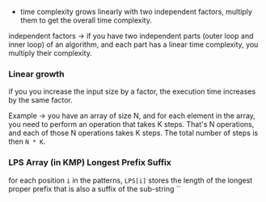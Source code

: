 - time complexity grows linearly with two independent factors, multiply them to get the overall time complexity.

independent factors -> if you have two independent parts (outer loop and inner loop) of an algorithm, and each part has a linear time complexity, you multiply their complexity.

### Linear growth
if you you increase the input size by a factor, the execution time increases by the same factor.

Example -> you have an array of size N, and for each element in the array, you need to perform an operation that takes K steps. That's N operations, and each of those N operations takes K steps. The total number of steps is then `N * K`.

### LPS Array (in KMP) Longest Prefix Suffix
for each position `i` in the patterns, `LPS[i]` stores the length of the longest proper prefix that is also a suffix of the sub-string ``
